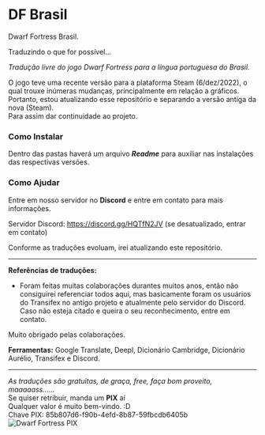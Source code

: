 # DF Brasil
Dwarf Fortress Brasil.

Traduzindo o que for possível...

_Tradução livre do jogo Dwarf Fortress para a língua portuguesa do Brasil._

O jogo teve uma recente versão para a plataforma Steam (6/dez/2022), o qual trouxe inúmeras mudanças, principalmente em relação a gráficos.<br>
Portanto, estou atualizando esse repositório e separando a versão antiga da nova (Steam).<br>
Para assim dar continuidade ao projeto.

### Como Instalar

Dentro das pastas haverá um arquivo _**Readme**_ para auxiliar nas instalações das respectivas versões.

### Como Ajudar

Entre em nosso servidor no **Discord** e entre em contato para mais informações.

Servidor Discord: https://discord.gg/HQTfN2JV
(se desatualizado, entrar em contato)

Conforme as traduções evoluam, irei atualizando este repositório.

---

**Referências de traduções:**
- Foram feitas muitas colaborações durantes muitos anos, então não consiguirei referenciar todos aqui, mas basicamente foram os usuários do Transifex no antigo projeto e atualmente pelo servidor do Discord.<br>
Caso não esteja citado e queira o seu reconhecimento, entre em contato.

Muito obrigado pelas colaborações.

**Ferramentas:** Google Translate, Deepl, Dicionário Cambridge, Dicionário Aurélio, Transifex e Discord.

---

_As traduções são gratuitas, de graça, free, faça bom proveito, maaaaass......_<br>
Se quiser retribuir, manda um **PIX** aí<br>
Qualquer valor é muito bem-vindo. :D<br>
Chave PIX: 85b807d6-f90b-4efd-8b87-59fbcdb6405b<br>
![Dwarf Fortress PIX](https://i.ibb.co/028sVfB/Pix-DF-PTBR.png")
